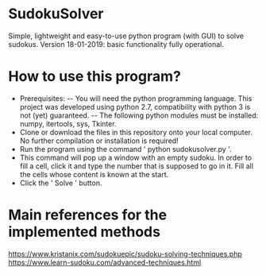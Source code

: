 # SudokuSolver
Simple, lightweight and easy-to-use python program (with GUI) to solve sudokus. 
Version 18-01-2019: basic functionality fully operational.

# How to use this program?
- Prerequisites:
  -- You will need the python programming language. 
     This project was developed using python 2.7, compatibility with python 3 is not (yet) guaranteed.
  -- The following python modules must be installed: numpy, itertools, sys, Tkinter.
- Clone or download the files in this repository onto your local computer. 
  No further compilation or installation is required!
- Run the program using the command ' python sudokusolver.py '. 
- This command will pop up a window with an empty sudoku. 
  In order to fill a cell, click it and type the number that is supposed to go in it.
  Fill all the cells whose content is known at the start.
- Click the ' Solve ' button. 

# Main references for the implemented methods
https://www.kristanix.com/sudokuepic/sudoku-solving-techniques.php
https://www.learn-sudoku.com/advanced-techniques.html

